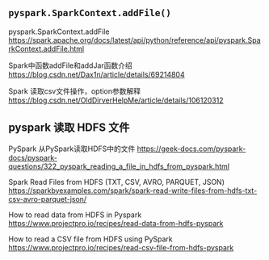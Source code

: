 
## `pyspark.SparkContext.addFile()`

pyspark.SparkContext.addFile https://spark.apache.org/docs/latest/api/python/reference/api/pyspark.SparkContext.addFile.html

Spark中函数addFile和addJar函数介绍 https://blog.csdn.net/Dax1n/article/details/69214804

Spark 读取csv文件操作，option参数解释 https://blog.csdn.net/OldDirverHelpMe/article/details/106120312

## pyspark 读取 HDFS 文件

PySpark 从PySpark读取HDFS中的文件 https://geek-docs.com/pyspark-docs/pyspark-questions/322_pyspark_reading_a_file_in_hdfs_from_pyspark.html

Spark Read Files from HDFS (TXT, CSV, AVRO, PARQUET, JSON) https://sparkbyexamples.com/spark/spark-read-write-files-from-hdfs-txt-csv-avro-parquet-json/

How to read data from HDFS in Pyspark https://www.projectpro.io/recipes/read-data-from-hdfs-pyspark

How to read a CSV file from HDFS using PySpark https://www.projectpro.io/recipes/read-csv-file-from-hdfs-pyspark
